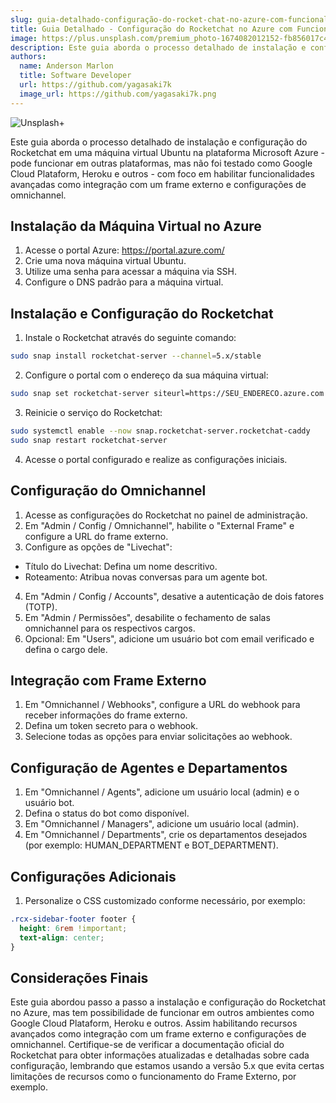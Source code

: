```yaml
---
slug: guia-detalhado-configuração-do-rocket-chat-no-azure-com-funcionalidades-avançadas
title: Guia Detalhado - Configuração do Rocketchat no Azure com Funcionalidades Avançadas
image: https://plus.unsplash.com/premium_photo-1674082012152-fb856017c4b1?ixlib=rb-4.0.3&ixid=M3wxMjA3fDB8MHxwaG90by1wYWdlfHx8fGVufDB8fHx8fA%3D%3D&auto=format&fit=crop&w=1974&q=80
description: Este guia aborda o processo detalhado de instalação e configuração do Rocketchat em uma máquina virtual Ubuntu na plataforma Microsoft Azure, com foco em habilitar funcionalidades avançadas como integração com um frame externo e configurações de omnichannel ...
authors:
  name: Anderson Marlon
  title: Software Developer
  url: https://github.com/yagasaki7k
  image_url: https://github.com/yagasaki7k.png
---
```


![](https://plus.unsplash.com/premium_photo-1674082012152-fb856017c4b1?ixlib=rb-4.0.3&ixid=M3wxMjA3fDB8MHxwaG90by1wYWdlfHx8fGVufDB8fHx8fA%3D%3D&auto=format&fit=crop&w=1974&q=80 "Unsplash+")

Este guia aborda o processo detalhado de instalação e configuração do Rocketchat em uma máquina virtual Ubuntu na plataforma Microsoft Azure - pode funcionar em outras plataformas, mas não foi testado como Google Cloud Plataform, Heroku e outros - com foco em habilitar funcionalidades avançadas como integração com um frame externo e configurações de omnichannel.

## Instalação da Máquina Virtual no Azure

1. Acesse o portal Azure: https://portal.azure.com/
2. Crie uma nova máquina virtual Ubuntu.
3. Utilize uma senha para acessar a máquina via SSH.
4. Configure o DNS padrão para a máquina virtual.

## Instalação e Configuração do Rocketchat

1. Instale o Rocketchat através do seguinte comando:
  
``` bash
sudo snap install rocketchat-server --channel=5.x/stable
```

2. Configure o portal com o endereço da sua máquina virtual:

```bash
sudo snap set rocketchat-server siteurl=https://SEU_ENDERECO.azure.com
```

3. Reinicie o serviço do Rocketchat:

```bash
sudo systemctl enable --now snap.rocketchat-server.rocketchat-caddy
sudo snap restart rocketchat-server
```

4. Acesse o portal configurado e realize as configurações iniciais.

## Configuração do Omnichannel

1. Acesse as configurações do Rocketchat no painel de administração.
2. Em "Admin / Config / Omnichannel", habilite o "External Frame" e configure a URL do frame externo.
3. Configure as opções de "Livechat":
  - Título do Livechat: Defina um nome descritivo.
  - Roteamento: Atribua novas conversas para um agente bot.
4. Em "Admin / Config / Accounts", desative a autenticação de dois fatores (TOTP).
5. Em "Admin / Permissões", desabilite o fechamento de salas omnichannel para os respectivos cargos.
6. Opcional: Em "Users", adicione um usuário bot com email verificado e defina o cargo dele.

## Integração com Frame Externo

1. Em "Omnichannel / Webhooks", configure a URL do webhook para receber informações do frame externo.
2. Defina um token secreto para o webhook.
3. Selecione todas as opções para enviar solicitações ao webhook.

## Configuração de Agentes e Departamentos

1. Em "Omnichannel / Agents", adicione um usuário local (admin) e o usuário bot.
2. Defina o status do bot como disponível.
3. Em "Omnichannel / Managers", adicione um usuário local (admin).
4. Em "Omnichannel / Departments", crie os departamentos desejados (por exemplo: HUMAN_DEPARTMENT e BOT_DEPARTMENT).

## Configurações Adicionais

1. Personalize o CSS customizado conforme necessário, por exemplo:

```CSS
.rcx-sidebar-footer footer {
  height: 6rem !important;
  text-align: center;
}
```

## Considerações Finais
Este guia abordou passo a passo a instalação e configuração do Rocketchat no Azure, mas tem possibilidade de funcionar em outros
ambientes como Google Cloud Plataform, Heroku e outros. Assim habilitando recursos avançados como integração com um frame externo
e configurações de omnichannel. Certifique-se de verificar a documentação oficial do Rocketchat para obter informações
atualizadas e detalhadas sobre cada configuração, lembrando que estamos usando a versão 5.x que evita certas limitações de recursos
como o funcionamento do Frame Externo, por exemplo.